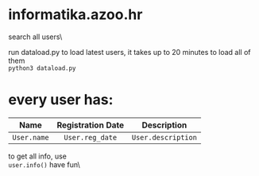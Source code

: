 # informatika.azoo.hr
search all users\

run dataload.py to load latest users, it takes up to 20 minutes to load all of them\
`python3 dataload.py`
# every user has:

|     Name     |  Registration Date  |     Description    |
|:------------:|:-------------------:|:------------------:|
| `User.name`  |    `User.reg_date`  | `User.description` |

to get all info, use\
`user.info()`
have fun\
